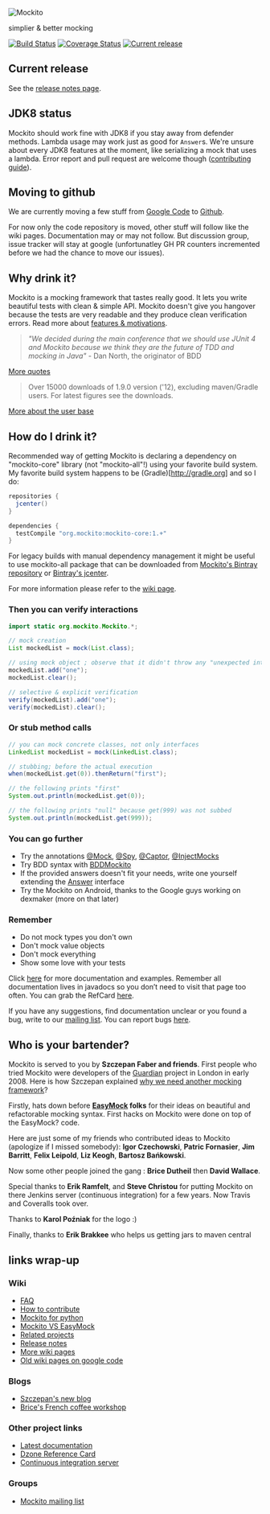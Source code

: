 ![Mockito](http://docs.mockito.googlecode.com/hg/latest/org/mockito/logo.jpg)
  
simplier & better mocking

[![Build Status](https://travis-ci.org/mockito/mockito.svg?branch=master)](https://travis-ci.org/mockito/mockito) [![Coverage Status](http://img.shields.io/coveralls/mockito/mockito/master.svg)](https://coveralls.io/r/mockito/mockito) [ ![Current release](https://api.bintray.com/packages/szczepiq/maven/mockito/images/download.svg) ](https://bintray.com/szczepiq/maven/mockito/_latestVersion)

## Current release
See the [release notes page](https://github.com/mockito/mockito/blob/master/doc/release-notes/official.md).

## JDK8 status

Mockito should work fine with JDK8 if you stay away from defender methods. Lambda usage may work just as good for `Answer`s. We're unsure about every JDK8 features at the moment, like serializing a mock that uses a lambda. Error report and pull request are welcome though ([contributing guide](https://github.com/mockito/mockito/wiki/How%20To%20Contribute)).

## Moving to github
We are currently moving a few stuff from [Google Code](https://code.google.com/p/mockito/) to [Github](https://github.com/mockito/mockito).

For now only the code repository is moved, other stuff will follow like the wiki pages. Documentation may or may not follow. But discussion group, issue tracker will stay at google (unfortunatley GH PR counters incremented before we had the chance to move our issues).

## Why drink it?
Mockito is a mocking framework that tastes really good. It lets you write beautiful tests with clean & simple API. Mockito doesn't give you hangover because the tests are very readable and they produce clean verification errors. Read more about [features & motivations](https://code.google.com/p/mockito/wiki/FeaturesAndMotivations).

> *"We decided during the main conference that we should use JUnit 4 and Mockito because we think they are the future of TDD and mocking in Java"* - Dan North, the originator of BDD

[More quotes](https://code.google.com/p/mockito/wiki/Quotes)

> Over 15000 downloads of 1.9.0 version ('12), excluding maven/Gradle users. For latest figures see the downloads.

[More about the user base](https://code.google.com/p/mockito/wiki/UserBase)

## How do I drink it?

Recommended way of getting Mockito is declaring a dependency on "mockito-core" library (not "mockito-all"!) using your favorite build system. My favorite build system happens to be (Gradle)[http://gradle.org] and so I do:

```groovy
repositories {
  jcenter()
}

dependencies {
  testCompile "org.mockito:mockito-core:1.+"
}
```

For legacy builds with manual dependency management it might be useful to use mockito-all package that can be downloaded from [Mockito's Bintray repository](https://bintray.com/szczepiq/maven/mockito/_latestVersion) or [Bintray's jcenter](http://jcenter.bintray.com/org/mockito/mockito-all).

For more information please refer to the [wiki page](https://code.google.com/p/mockito/wiki/DeclaringMockitoDependency).

### Then you can verify interactions

```java
import static org.mockito.Mockito.*;

// mock creation
List mockedList = mock(List.class);

// using mock object ; observe that it didn't throw any "unexpected interaction exception" exception
mockedList.add("one");
mockedList.clear();

// selective & explicit verification
verify(mockedList).add("one");
verify(mockedList).clear();
```

### Or stub method calls

```java
// you can mock concrete classes, not only interfaces
LinkedList mockedList = mock(LinkedList.class);

// stubbing; before the actual execution
when(mockedList.get(0)).thenReturn("first");

// the following prints "first"
System.out.println(mockedList.get(0));

// the following prints "null" because get(999) was not subbed
System.out.println(mockedList.get(999));
```

### You can go further

* Try the annotations [@Mock](http://mockito.github.io/mockito/docs/current/org/mockito/Mock.html), [@Spy](http://mockito.github.io/mockito/docs/current/org/mockito/Spy.html), [@Captor](http://mockito.github.io/mockito/docs/current/org/mockito/Captor.html), [@InjectMocks](http://mockito.github.io/mockito/docs/current/org/mockito/InjectMocks.html)
* Try BDD syntax with [BDDMockito](http://mockito.github.io/mockito/docs/current/org/mockito/BDDMockito.html)
* If the provided answers doesn't fit your needs, write one yourself extending the [Answer](http://mockito.github.io/mockito/docs/current/org/mockito/stubbing/Answer.html) interface
* Try the Mockito on Android, thanks to the Google guys working on dexmaker (more on that later)

### Remember

* Do not mock types you don't own
* Don't mock value objects
* Don't mock everything
* Show some love with your tests

Click [here](http://mockito.github.io/mockito/docs/current/org/mockito/Mockito.html) for more documentation and examples. Remember all documentation lives in javadocs so you don’t need to visit that page too often. You can grab the RefCard [here](http://refcardz.dzone.com/refcardz/mockito).

If you have any suggestions, find documentation unclear or you found a bug, write to our [mailing list](http://groups.google.com/group/mockito). You can report bugs [here](http://code.google.com/p/mockito/issues/list).

## Who is your bartender?
Mockito is served to you by **Szczepan Faber and friends**. First people who tried Mockito were developers of the [Guardian](http://guardian.co.uk/) project in London in early 2008. Here is how Szczepan explained [why we need another mocking framework](http://monkeyisland.pl/2008/01/14/mockito)?

Firstly, hats down before **[EasyMock](http://easymock.org/) folks** for their ideas on beautiful and refactorable mocking syntax. First hacks on Mockito were done on top of the EasyMock? code.

Here are just some of my friends who contributed ideas to Mockito (apologize if I missed somebody): **Igor Czechowski**, **Patric Fornasier**, **Jim Barritt**, **Felix Leipold**, **Liz Keogh**, **Bartosz Bańkowski**.

Now some other people joined the gang : **Brice Dutheil** then **David Wallace**.

Special thanks to **Erik Ramfelt**, and **Steve Christou** for putting Mockito on there Jenkins server (continuous integration) for a few years. Now Travis and Coveralls took over.

Thanks to **Karol Poźniak** for the logo :)

Finally, thanks to **Erik Brakkee** who helps us getting jars to maven central

## links wrap-up

### Wiki
* [FAQ](https://github.com/mockito/mockito/wiki/FAQ)
* [How to contribute](https://github.com/mockito/mockito/wiki/How%20To%20Contribute)
* [Mockito for python](https://code.google.com/p/mockito/wiki/MockitoForPython)
* [Mockito VS EasyMock](https://code.google.com/p/mockito/wiki/MockitoVSEasyMock)
* [Related projects](https://code.google.com/p/mockito/wiki/RelatedProjects)
* [Release notes](https://github.com/mockito/mockito/wiki/Release%20Notes)
* [More wiki pages](https://github.com/mockito/mockito/wiki)
* [Old wiki pages on google code](https://code.google.com/p/mockito/w/list)

### Blogs
* [Szczepan's new blog](http://szczepiq.blogspot.com/)
* [Brice's French coffee workshop](http://blog.arkey.fr/)

### Other project links
* [Latest documentation](http://mockito.github.io/mockito/docs/current/org/mockito/Mockito.html)
* [Dzone Reference Card](http://refcardz.dzone.com/refcardz/mockito)
* [Continuous integration server](http://travis-ci.org/mockito/mockito)

### Groups
* [Mockito mailing list](http://groups.google.com/group/mockito)
